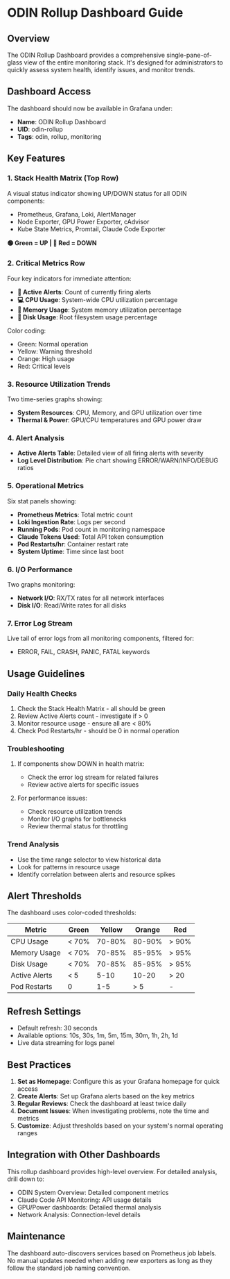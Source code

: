 # ODIN Rollup Dashboard Guide

## Overview

The ODIN Rollup Dashboard provides a comprehensive single-pane-of-glass view of the entire monitoring stack. It's designed for administrators to quickly assess system health, identify issues, and monitor trends.

## Dashboard Access

The dashboard should now be available in Grafana under:
- **Name**: ODIN Rollup Dashboard
- **UID**: odin-rollup
- **Tags**: odin, rollup, monitoring

## Key Features

### 1. Stack Health Matrix (Top Row)
A visual status indicator showing UP/DOWN status for all ODIN components:
- Prometheus, Grafana, Loki, AlertManager
- Node Exporter, GPU Power Exporter, cAdvisor
- Kube State Metrics, Promtail, Claude Code Exporter

**🟢 Green = UP | 🔴 Red = DOWN**

### 2. Critical Metrics Row
Four key indicators for immediate attention:
- **🚨 Active Alerts**: Count of currently firing alerts
- **💻 CPU Usage**: System-wide CPU utilization percentage
- **🧠 Memory Usage**: System memory utilization percentage  
- **💾 Disk Usage**: Root filesystem usage percentage

Color coding:
- Green: Normal operation
- Yellow: Warning threshold
- Orange: High usage
- Red: Critical levels

### 3. Resource Utilization Trends
Two time-series graphs showing:
- **System Resources**: CPU, Memory, and GPU utilization over time
- **Thermal & Power**: GPU/CPU temperatures and GPU power draw

### 4. Alert Analysis
- **Active Alerts Table**: Detailed view of all firing alerts with severity
- **Log Level Distribution**: Pie chart showing ERROR/WARN/INFO/DEBUG ratios

### 5. Operational Metrics
Six stat panels showing:
- **Prometheus Metrics**: Total metric count
- **Loki Ingestion Rate**: Logs per second
- **Running Pods**: Pod count in monitoring namespace
- **Claude Tokens Used**: Total API token consumption
- **Pod Restarts/hr**: Container restart rate
- **System Uptime**: Time since last boot

### 6. I/O Performance
Two graphs monitoring:
- **Network I/O**: RX/TX rates for all network interfaces
- **Disk I/O**: Read/Write rates for all disks

### 7. Error Log Stream
Live tail of error logs from all monitoring components, filtered for:
- ERROR, FAIL, CRASH, PANIC, FATAL keywords

## Usage Guidelines

### Daily Health Checks
1. Check the Stack Health Matrix - all should be green
2. Review Active Alerts count - investigate if > 0
3. Monitor resource usage - ensure all are < 80%
4. Check Pod Restarts/hr - should be 0 in normal operation

### Troubleshooting
1. If components show DOWN in health matrix:
   - Check the error log stream for related failures
   - Review active alerts for specific issues
   
2. For performance issues:
   - Check resource utilization trends
   - Monitor I/O graphs for bottlenecks
   - Review thermal status for throttling

### Trend Analysis
- Use the time range selector to view historical data
- Look for patterns in resource usage
- Identify correlation between alerts and resource spikes

## Alert Thresholds

The dashboard uses color-coded thresholds:

| Metric | Green | Yellow | Orange | Red |
|--------|-------|--------|--------|-----|
| CPU Usage | < 70% | 70-80% | 80-90% | > 90% |
| Memory Usage | < 70% | 70-85% | 85-95% | > 95% |
| Disk Usage | < 70% | 70-85% | 85-95% | > 95% |
| Active Alerts | < 5 | 5-10 | 10-20 | > 20 |
| Pod Restarts | 0 | 1-5 | > 5 | - |

## Refresh Settings

- Default refresh: 30 seconds
- Available options: 10s, 30s, 1m, 5m, 15m, 30m, 1h, 2h, 1d
- Live data streaming for logs panel

## Best Practices

1. **Set as Homepage**: Configure this as your Grafana homepage for quick access
2. **Create Alerts**: Set up Grafana alerts based on the key metrics
3. **Regular Reviews**: Check the dashboard at least twice daily
4. **Document Issues**: When investigating problems, note the time and metrics
5. **Customize**: Adjust thresholds based on your system's normal operating ranges

## Integration with Other Dashboards

This rollup dashboard provides high-level overview. For detailed analysis, drill down to:
- ODIN System Overview: Detailed component metrics
- Claude Code API Monitoring: API usage details
- GPU/Power dashboards: Detailed thermal analysis
- Network Analysis: Connection-level details

## Maintenance

The dashboard auto-discovers services based on Prometheus job labels. No manual updates needed when adding new exporters as long as they follow the standard job naming convention.
